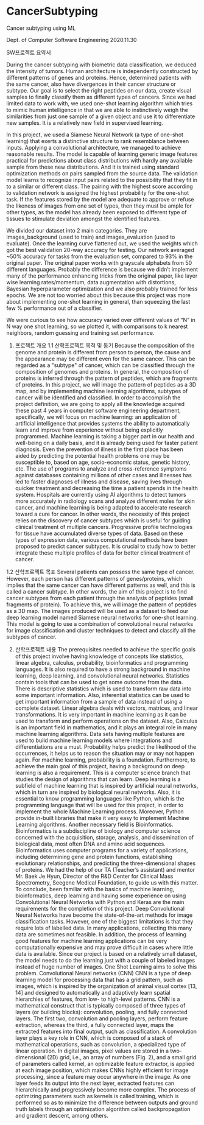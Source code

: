 # CancerSubtyping
Cancer subtyping using ML

Dept. of Computer Software Engineering 
2020.11.30

SW프로젝트 요약서

  During the cancer subtyping with biometric data classification, we deduced the intensity of tumors. Human architecture is independently constructed by different patterns of genes and proteins. Hence, determined patients with the same cancer, also have divergences in their cancer structure or subtype. Our goal is to select the right peptides on our data, create visual samples to finally classify them as different types of cancers. Since we had limited data to work with, we used one-shot learning algorithm which tries to mimic human intelligence in that we are able to instinctively weigh the similarities from just one sample of a given object and use it to differentiate new samples.  It is a relatively new field in supervised learning.

  In this project, we used a Siamese Neural Network (a type of one-shot learning) that exerts a distinctive structure to rank resemblance between inputs. Applying a convolutional architecture, we managed to achieve reasonable results. The model is capable of learning generic image features practical for predictions about class distributions with hardly any available sample from these new distributions. And it is trained using standard optimization methods on pairs sampled from the source data. The validation model learns to recognize input pairs related to the possibility that they fit in to a similar or different class. The pairing with the highest score according to validation network is assigned the highest probability for the one-shot task. If the features stored by the model are adequate to approve or refuse the likeness of images from one set of types, then they must be ample for other types, as the model has already been exposed to different type of tissues to stimulate deviation amongst the identified features.

  We divided our dataset into 2 main categories. They are images_background (used to train) and images_evaluation (used to evaluate).
Once the learning curve flattened out, we used the weights which got the best validation 20-way accuracy for testing. Our network averaged ~50% accuracy for tasks from the evaluation set, compared to 93% in the original paper. The original paper works with grayscale alphabets from 50 different languages. Probably the difference is because we didn’t implement many of the performance enhancing tricks from the original paper, like layer wise learning rates/momentum, data augmentation with distortions, Bayesian hyperparameter optimization and we also probably trained for less epochs. We are not too worried about this because this project was more about implementing one-shot learning in general, than squeezing the last few % performance out of a classifier. 
  
  We were curious to see how accuracy varied over different values of “N” in N way one shot learning, so we plotted it, with comparisons to k nearest neighbors, random guessing and training set performance.

1. 프로젝트 개요
1.1 산학프로젝트 목적 및 동기
Because the composition of the genome and protein is different from person to person, the cause and the appearance may be different even for the same cancer. This can be regarded as a "subtype" of cancer, which can be classified through the composition of genomes and proteins.
In general, the composition of proteins is inferred through the pattern of peptides, which are fragments of proteins. In this project, we will image the pattern of peptides as a 3D map, and by implementing machine learning algorithms, subtypes of cancer will be identified and classified. 
In order to accomplish the project definition, we are going to apply all the knowledge acquired these past 4 years in computer software engineering department, specifically, we will focus on machine learning:  an application of artificial intelligence that provides systems the ability to automatically learn and improve from experience without being explicitly programmed. 
Machine learning is taking a bigger part in our health and well-being on a daily basis, and it is already being used for faster patient diagnosis. Even the prevention of illness in the first place has been aided by predicting the potential health problems one may be susceptible to, based on age, socio-economic status, genetic history, etc. The use of programs to analyze and cross-reference symptoms against databases containing millions of other cases and illnesses has led to faster diagnoses of illness and disease, saving lives through quicker treatment and decreasing the time a patient spends in the health system. Hospitals are currently using AI algorithms to detect tumors more accurately in radiology scans and analyze different moles for skin cancer, and machine learning is being adapted to accelerate research toward a cure for cancer.
In other words, the necessity of this project relies on the discovery of cancer subtypes which is useful for guiding clinical treatment of multiple cancers. Progressive profile technologies for tissue have accumulated diverse types of data. Based on these types of expression data, various computational methods have been proposed to predict cancer subtypes. It is crucial to study how to better integrate these multiple profiles of data for better clinical treatment of cancer.


1.2 산학프로젝트 목표
Several patients can possess the same type of cancer. However, each person has different patterns of genes/proteins, which implies that the same cancer can have different patterns as well, and this is called a cancer subtype. In other words, the aim of this project is to find cancer subtypes from each patient through the analysis of peptides (small fragments of protein). To achieve this, we will image the pattern of peptides as a 3D map. The images produced will be used as a dataset to feed our deep learning model named Siamese neural networks for one-shot learning. This model is going to use a combination of convolutional neural networks for image classification and cluster techniques to detect and classify all the subtypes of cancer.

2. 산학프로젝트 내용
The prerequisites needed to achieve the specific goals of this project involve having knowledge of concepts like statistics, linear algebra, calculus, probability, bioinformatics and programming languages. It is also required to have a strong background in machine learning, deep learning, and convolutional neural networks. Statistics contain tools that can be used to get some outcome from the data. There is descriptive statistics which is used to transform raw data into some important information. Also, inferential statistics can be used to get important information from a sample of data instead of using a complete dataset. Linear algebra deals with vectors, matrices, and linear transformations. It is very important in machine learning as it can be used to transform and perform operations on the dataset. Also, Calculus is an important field in mathematics, and it plays an integral role in many machine learning algorithms. Data sets having multiple features are used to build machine learning models where integrations and differentiations are a must. Probability helps predict the likelihood of the occurrences, it helps us to reason the situation may or may not happen again. For machine learning, probability is a foundation.
Furthermore, to achieve the main goal of this project, having a background on deep learning is also a requirement. This is a computer science branch that studies the design of algorithms that can learn. Deep learning is a subfield of machine learning that is inspired by artificial neural networks, which in turn are inspired by biological neural networks. 
 Also, it is essential to know programming languages like Python, which is the programming language that will be used for this project, in order to implement the whole Machine Learning process. Moreover, Python provide in-built libraries that make it very easy to implement Machine Learning algorithms. 
Another necessary field is Bioinformatics. Bioinformatics is a subdiscipline of biology and computer science concerned with the acquisition, storage, analysis, and dissemination of biological data, most often DNA and amino acid sequences. Bioinformatics uses computer programs for a variety of applications, including determining gene and protein functions, establishing evolutionary relationships, and predicting the three-dimensional shapes of proteins. We had the help of our TA (Teacher’s assistant) and mentor Mr. Baek Je Hyun, Director of the R&D Center for Clinical Mass Spectrometry, Seegene Medical Foundation, to guide us with this matter. 
To conclude, been familiar with the basics of machine learning, bioinformatics, deep learning and having some experience on using Convolutional Neural Networks with Python and Keras are the main requirements for the completion of this project.
Deep Convolutional Neural Networks have become the state-of-the-art methods for image classification tasks. However, one of the biggest limitations is that they require lots of labelled data. In many applications, collecting this many data are sometimes not feasible. In addition, the process of learning good features for machine learning applications can be very computationally expensive and may prove difficult in cases where little data is available. Since our project is based on a relatively small dataset, the model needs to do the learning just with a couple of labeled images instead of huge number of images. One Shot Learning aims to solve this problem.
Convolutional Neural networks (CNN)
CNN is a type of deep learning model for processing data that has a grid pattern, such as images, which is inspired by the organization of animal visual cortex [13, 14] and designed to automatically and adaptively learn spatial hierarchies of features, from low- to high-level patterns. CNN is a mathematical construct that is typically composed of three types of layers (or building blocks): convolution, pooling, and fully connected layers. The first two, convolution and pooling layers, perform feature extraction, whereas the third, a fully connected layer, maps the extracted features into final output, such as classification. A convolution layer plays a key role in CNN, which is composed of a stack of mathematical operations, such as convolution, a specialized type of linear operation. In digital images, pixel values are stored in a two-dimensional (2D) grid, i.e., an array of numbers (Fig. 2), and a small grid of parameters called kernel, an optimizable feature extractor, is applied at each image position, which makes CNNs highly efficient for image processing, since a feature may occur anywhere in the image. As one layer feeds its output into the next layer, extracted features can hierarchically and progressively become more complex. The process of optimizing parameters such as kernels is called training, which is performed so as to minimize the difference between outputs and ground truth labels through an optimization algorithm called backpropagation and gradient descent, among others.
